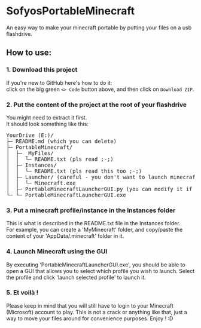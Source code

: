 # SofyosPortableMinecraft  
An easy way to make your minecraft portable by putting your files on a usb flashdrive.  
## How to use:  
### 1. Download this project  
If you're new to GitHub here's how to do it:  
click on the big green ```<> Code``` button above, and then click on ```Download ZIP```.  
### 2. Put the content of the project at the root of your flashdrive  
You might need to extract it first.  
It should look something like this:  
<pre>
YourDrive (E:)/  
├─ README.md (which you can delete)  
├─ PortableMinecraft/  
│  ├─ _MyFiles/  
│  │  └─ README.txt (pls read ;-;)  
│  ├─ Instances/  
│  │  └─ README.txt (pls read this too ;-;)  
│  ├─ Launcher/ (careful - you don't want to launch minecraft from here..)  
│  │  └─ Minecraft.exe  
│  ├─ PortableMinecraftLauncherGUI.py (you can modify it if you know what you're doing ;) )  
└─ └─ PortableMinecraftLauncherGUI.exe 
</pre>
### 3. Put a minecraft profile/instance in the Instances folder  
This is what is described in the README.txt file in the Instances folder.  
For example, you can create a 'MyMinecraft' folder, and copy/paste the content of your 'AppData/.minecraft' folder in it.  
### 4. Launch Minecraft using the GUI  
By executing 'PortableMinecraftLauncherGUI.exe', you should be able to open a GUI that allows you to select which profile you wish to launch. Select the profile and click 'launch selected profile' to launch it.  
### 5. Et voilà !  
Please keep in mind that you will still have to login to your Minecraft (Microsoft) account to play. This is not a crack or anything like that, just a way to move your files around for convenience purposes. Enjoy ! :D  
